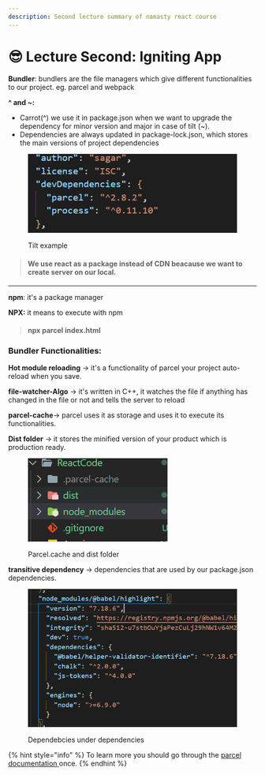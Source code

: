 ```yaml
---
description: Second lecture summary of namasty react course
---
```


# 😎 Lecture Second: Igniting App

**Bundler**: bundlers are the file managers which give different functionalities to our project. eg. parcel and webpack

**^ and \~:**&#x20;

* Carrot(^) we use it in package.json when we want to upgrade the dependency for minor version and major in case of tilt (\~).
* Dependencies are always updated in package-lock.json, which stores the main versions of project dependencies

<figure><img src="../../.gitbook/assets/tilt.png" alt=""><figcaption><p>Tilt example</p></figcaption></figure>

> #### We use react as a package instead of CDN beacause we want to create server on our local.

****

**npm**:  it's a package manager

**NPX:**   it means to execute with npm&#x20;

> #### npx parcel index.html

### **Bundler Functionalities**:

**Hot module reloading** -> it's a functionality of parcel your project auto-reload when you save.

**file-watcher-Algo** -> it's written in C++, it watches the file if anything has changed in the file or not and tells the server to reload

**parcel-cache**-> parcel uses it as storage and uses it to execute its functionalities.

**Dist folder** -> it stores the minified version of your product which is production ready.

<figure><img src="../../.gitbook/assets/image (3).png" alt=""><figcaption><p>Parcel.cache and dist folder</p></figcaption></figure>

**transitive dependency** -> dependencies that are used by our package.json dependencies.

<figure><img src="../../.gitbook/assets/image (4).png" alt=""><figcaption><p>Dependebcies under dependencies</p></figcaption></figure>

{% hint style="info" %}
To learn more you should go through the [parcel documentation ](https://parceljs.org/docs/)once.
{% endhint %}

